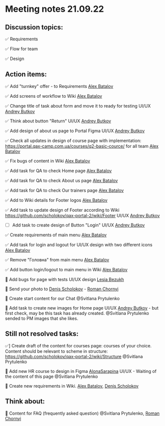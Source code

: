 # Meeting notes 21.09.22

## Discussion topics:

:white_check_mark: Requirements

:white_check_mark: Flow for team 

:white_check_mark: Design 

## Action items:   

:white_check_mark: Add "turnkey" offer - to Requirements [Alex Batalov](https://github.com/ABatalov) 

:white_check_mark: Add screens of workflow to Wiki  [Alex Batalov](https://github.com/ABatalov)  

:white_check_mark: Change title of task about form and move it to ready for testing UI/UX [Andrey Butkov](https://github.com/ButKoff)  

:white_check_mark: Think about button "Return" UI/UX [Andrey Butkov](https://github.com/ButKoff) 

:white_check_mark: Add design of about us page to Portal Figma UI/UX [Andrey Butkov](https://github.com/ButKoff)   

:white_check_mark:  Check all updates in design of course page with implementation: https://portal.qax-camp.com.ua/courses/q2-basic-cource/ for all team [Alex Batalov](https://github.com/ABatalov) 

:white_check_mark: Fix bugs of content in Wiki [Alex Batalov](https://github.com/ABatalov)  

:white_check_mark: Add task for QA to check Home page [Alex Batalov](https://github.com/ABatalov)  

:white_check_mark: Add task for QA to check About us page [Alex Batalov](https://github.com/ABatalov)

:white_check_mark: Add task for QA to check Our trainers page [Alex Batalov](https://github.com/ABatalov) 

:white_check_mark: Add to Wiki details for Footer logos [Alex Batalov](https://github.com/ABatalov) 

:white_check_mark: Add task to update design of Footer according to Wiki https://github.com/scholokov/qax-portal-2/wiki/Footer UI/UX [Andrey Butkov](https://github.com/ButKoff) 

- [ ] Add task to create design of Button "Login" UI/UX [Andrey Butkov](https://github.com/ButKoff) 

:white_check_mark: Create requirements of main menu [Alex Batalov](https://github.com/ABatalov) 

:white_check_mark: Add task for login and logout for UI/UX design with two different icons [Alex Batalov](https://github.com/ABatalov) 

:white_check_mark: Remove "Головна" from main menu [Alex Batalov](https://github.com/ABatalov)

:white_check_mark: Add button login/logout to main menu in Wiki [Alex Batalov](https://github.com/ABatalov) 

:black_square_button: Add bugs for page with tests UI/UX design [Lesia Bezukh](https://github.com/LesiaBezukh)

:black_square_button: Send your photo to [Denis Scholokov](https://github.com/scholokov) - [Roman Chornyi](https://github.com/RChornyi)

:black_square_button: Create start content for our Chat @Svitlana Prytulenko  

:black_square_button: Add task to create new images for Home page UI/UX [Andrey Butkov](https://github.com/ButKoff) - but first check, may be this task has already created. @Svitlana Prytulenko sended to PM images that she likes.   

## Still not resolved tasks:  

:white_check_mark:] Create draft of the content for courses page: courses of your choice. Content should be relevant to scheme in structure: https://github.com/scholokov/qax-portal-2/wiki/Structure  @Svitlana Prytulenko

:black_square_button: Add new HR course to design in Figma [AlonaSarapina](https://github.com/AlonaSarapina)  UI/UX - Waiting of the content of this page @Svitlana Prytulenko 

:black_square_button: Create new requirements in Wiki. [Alex Batalov](https://github.com/ABatalov), [Denis Scholokov](https://github.com/scholokov)

## Think about:  

:black_square_button: Content for FAQ (frequently asked question) @Svitlana Prytulenko, [Roman Chornyi](https://github.com/RChornyi)
